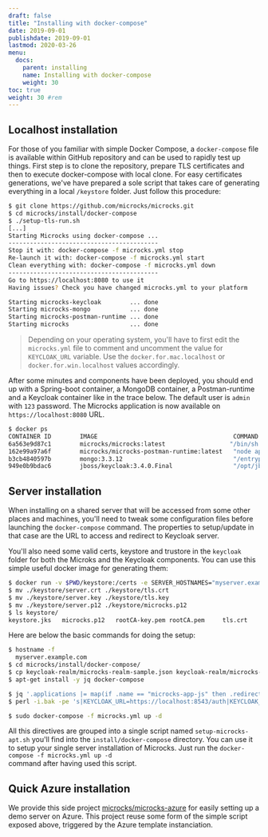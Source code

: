 ```yaml
---
draft: false
title: "Installing with docker-compose"
date: 2019-09-01
publishdate: 2019-09-01
lastmod: 2020-03-26
menu:
  docs:
    parent: installing
    name: Installing with docker-compose
    weight: 30
toc: true
weight: 30 #rem
---
```


## Localhost installation

For those of you familiar with simple Docker Compose, a <code>docker-compose</code> file is available within GitHub repository and can be used to rapidly test up things. First step is to clone the repository, prepare TLS certificates and then to execute docker-compose with local clone. For easy certificates generations, we've have prepared a sole script that takes care of generating everything in a local `/keystore` folder. Just follow this procedure:

```sh      
$ git clone https://github.com/microcks/microcks.git
$ cd microcks/install/docker-compose
$ ./setup-tls-run.sh
[...]
Starting Microcks using docker-compose ...
------------------------------------------
Stop it with: docker-compose -f microcks.yml stop
Re-launch it with: docker-compose -f microcks.yml start
Clean everything with: docker-compose -f microcks.yml down
------------------------------------------
Go to https://localhost:8080 to use it
Having issues? Check you have changed microcks.yml to your platform

Starting microcks-keycloak        ... done
Starting microcks-mongo           ... done
Starting microcks-postman-runtime ... done
Starting microcks                 ... done
```

> Depending on your operating system, you'll have to first edit the `microcks.yml` file to comment and uncomment the value for `KEYCLOAK_URL` variable. Use the `docker.for.mac.localhost` or `docker.for.win.localhost` values accordingly.

After some minutes and components have been deployed, you should end up with a Spring-boot container, a MongoDB container, a Postman-runtime and a Keycloak container like in the trace below. The default user is <code>admin</code> with <code>123</code> password. The Microcks application is now available on <code>https://localhost:8080</code> URL.

```sh
$ docker ps
CONTAINER ID        IMAGE                                      COMMAND                  CREATED             STATUS              PORTS                    NAMES
6a563e9d87c1        microcks/microcks:latest                  "/bin/sh -c 'exec ..."   6 days ago          Up 33 seconds       0.0.0.0:8080->8080/tcp   microcks
162e99a97a6f        microcks/microcks-postman-runtime:latest   "node app.js"            6 days ago          Up 39 seconds       3000/tcp                 microcks-postman-runtime
b3cb4840597b        mongo:3.3.12                               "/entrypoint.sh mo..."   6 days ago          Up 39 seconds       27017/tcp                microcks-mongo
949e0b9bdac6        jboss/keycloak:3.4.0.Final                 "/opt/jboss/docker..."   6 days ago          Up 38 seconds       0.0.0.0:8180->8080/tcp   microcks-keycloak
```

## Server installation
      
When installing on a shared server that will be accessed from some other places and machines, you'll need to tweak some configuration files before launching the <code>docker-compose</code> command. The properties to setup/update in that case are the URL to access and redirect to Keycloak server.

You'll also need some valid certs, keystore and trustore in the `keycloak` folder for both the Microks and the Keycloak components. You can use this simple useful docker image for generating them:

```sh
$ docker run -v $PWD/keystore:/certs -e SERVER_HOSTNAMES="myserver.example.com" -it nmasse/mkcert:0.1
$ mv ./keystore/server.crt ./keystore/tls.crt
$ mv ./keystore/server.key ./keystore/tls.key
$ mv ./keystore/server.p12 ./keystore/microcks.p12
$ ls keystore/
keystore.jks   microcks.p12   rootCA-key.pem rootCA.pem     tls.crt        tls.key        truststore.jks
```

Here are below the basic commands for doing the setup:

```sh
$ hostname -f
  myserver.example.com
$ cd microcks/install/docker-compose/
$ cp keycloak-realm/microcks-realm-sample.json keycloak-realm/microcks-realm-sample.json.bak
$ apt-get install -y jq docker-compose

$ jq '.applications |= map(if .name == "microcks-app-js" then .redirectUris = [ "https://myserver.example.com:8080/*" ] else . end)' keycloak-realm/microcks-realm-sample.json.bak > keycloak-realm/microcks-realm-sample.json
$ perl -i.bak -pe 's|KEYCLOAK_URL=https://localhost:8543/auth|KEYCLOAK_URL=https://myserver.example.com:8543/auth|' microcks.yml

$ sudo docker-compose -f microcks.yml up -d
```

All this directives are grouped into a single script named <code>setup-microcks-apt.sh</code> you'll find into the <code>install/docker-compose</code> directory. You can use it to setup your single server installation of Microcks. Just run the <code>docker-compose -f microcks.yml up -d</code><br/> command after having used this script.


## Quick Azure installation

We provide this side project [microcks/microcks-azure](https://github.com/microcks/microcks-azure) for easily setting up a demo server on Azure. This project reuse some form of the simple script exposed above, triggered by the Azure template instanciation.
